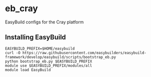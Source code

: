 # eb_cray
EasyBuild configs for the Cray platform

## Installing EasyBuild

```
EASYBUILD_PREFIX=$HOME/easybuild
curl -O https://raw.githubusercontent.com/easybuilders/easybuild-framework/develop/easybuild/scripts/bootstrap_eb.py
python bootstrap_eb.py $EASYBUILD_PREFIX
module use $EASYBUILD_PREFIX/modules/all
module load EasyBuild
```


